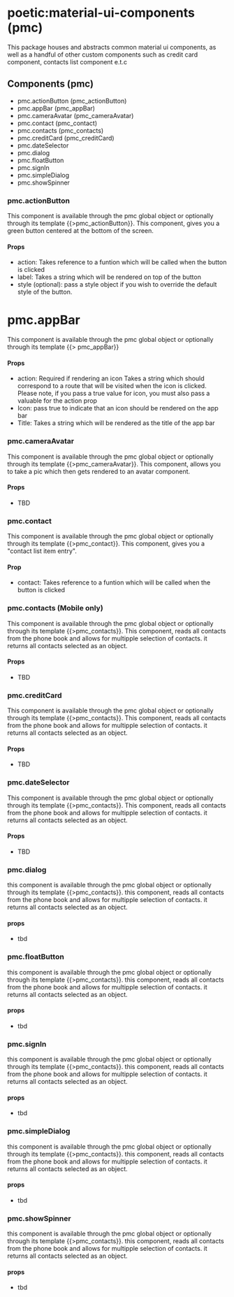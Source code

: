 # poetic:material-ui-components (pmc)
  This package houses and abstracts common material ui components, as well as a handful of other custom components such as credit card component, contacts list component e.t.c

## Components (pmc)

- pmc.actionButton (pmc_actionButton)
- pmc.appBar (pmc_appBar)
- pmc.cameraAvatar (pmc_cameraAvatar)
- pmc.contact (pmc_contact)
- pmc.contacts (pmc_contacts)
- pmc.creditCard  (pmc_creditCard)
- pmc.dateSelector
- pmc.dialog
- pmc.floatButton
- pmc.signIn
- pmc.simpleDialog
- pmc.showSpinner

### pmc.actionButton
  This component is available through the pmc global object or optionally through its template {{>pmc_actionButton}}. This component, gives you a green button centered at the bottom of the screen.

#### Props
- action: Takes reference to a funtion which will be called when the button is clicked
- label: Takes a string which will be rendered on top of the button
- style (optional): pass a style object if you wish to override the default style of the button.


# pmc.appBar
  This component is available through the pmc global object or optionally through its template {{> pmc_appBar}}

#### Props
- action: Required if rendering an icon Takes a string which should correspond to a route that will be visited when the icon is clicked. Please note, if you pass a true value for icon, you must also pass a valuable for the action prop
- Icon: pass true to indicate that an icon should be rendered on the app bar
- Title: Takes a string which will be rendered as the title of the app bar

### pmc.cameraAvatar
  This component is available through the pmc global object or optionally through its template {{>pmc_cameraAvatar}}. This component, allows you to take a pic which then gets rendered to an avatar component.

#### Props
- TBD

### pmc.contact
  This component is available through the pmc global object or optionally through its template {{>pmc_contact}}. This component, gives you a "contact list item entry".

#### Prop
- contact: Takes reference to a funtion which will be called when the button is clicked

### pmc.contacts (Mobile only)
  This component is available through the pmc global object or optionally through its template {{>pmc_contacts}}. This component, reads all contacts from the phone book and allows for multipple selection of contacts. it returns all contacts selected as an object.

#### Props
- TBD

### pmc.creditCard
  This component is available through the pmc global object or optionally through its template {{>pmc_contacts}}. This component, reads all contacts from the phone book and allows for multipple selection of contacts. it returns all contacts selected as an object.

#### Props
- TBD

### pmc.dateSelector
  This component is available through the pmc global object or optionally through its template {{>pmc_contacts}}. This component, reads all contacts from the phone book and allows for multipple selection of contacts. it returns all contacts selected as an object.

#### Props
- TBD

### pmc.dialog
  this component is available through the pmc global object or optionally through its template {{>pmc_contacts}}. this component, reads all contacts from the phone book and allows for multipple selection of contacts. it returns all contacts selected as an object.

#### props
- tbd

### pmc.floatButton
  this component is available through the pmc global object or optionally through its template {{>pmc_contacts}}. this component, reads all contacts from the phone book and allows for multipple selection of contacts. it returns all contacts selected as an object.

#### props
- tbd

### pmc.signIn
  this component is available through the pmc global object or optionally through its template {{>pmc_contacts}}. this component, reads all contacts from the phone book and allows for multipple selection of contacts. it returns all contacts selected as an object.

#### props
- tbd
### pmc.simpleDialog
  this component is available through the pmc global object or optionally through its template {{>pmc_contacts}}. this component, reads all contacts from the phone book and allows for multipple selection of contacts. it returns all contacts selected as an object.

#### props
- tbd

### pmc.showSpinner
  this component is available through the pmc global object or optionally through its template {{>pmc_contacts}}. this component, reads all contacts from the phone book and allows for multipple selection of contacts. it returns all contacts selected as an object.

#### props
- tbd
